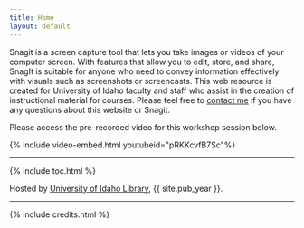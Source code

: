 ```yaml
---
title: Home
layout: default
---
```


Snagit is a screen capture tool that lets you take images or videos of your computer screen. With features that allow you to edit, store, and share, SnagIt is suitable for anyone who need to convey information effectively with visuals such as screenshots or screencasts. 
This web resource is created for University of Idaho faculty and staff who assist in the creation of instructional material for courses. Please feel free to <a href = "mailto: hanwendong@uidaho.edu">contact me</a> if you have any questions about this website or Snagit. 

Please access the pre-recorded video for this workshop session below.

{% include video-embed.html youtubeid="pRKKcvfB7Sc"%}

------
{% include toc.html %}

Hosted by [University of Idaho Library](http://www.lib.uidaho.edu/), {{ site.pub_year }}.

------

{% include credits.html %}
